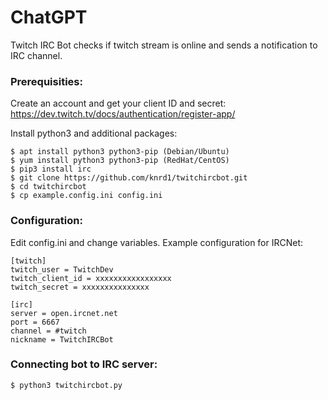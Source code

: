 # ChatGPT

Twitch IRC Bot checks if twitch stream is online and sends a notification to IRC channel.

### Prerequisities:

Create an account and get your client ID and secret: https://dev.twitch.tv/docs/authentication/register-app/

Install python3 and additional packages:
```
$ apt install python3 python3-pip (Debian/Ubuntu)
$ yum install python3 python3-pip (RedHat/CentOS)
$ pip3 install irc
$ git clone https://github.com/knrd1/twitchircbot.git
$ cd twitchircbot
$ cp example.config.ini config.ini
```
### Configuration:

Edit config.ini and change variables. Example configuration for IRCNet:
```
[twitch]
twitch_user = TwitchDev
twitch_client_id = xxxxxxxxxxxxxxxxx
twitch_secret = xxxxxxxxxxxxxxx

[irc]
server = open.ircnet.net
port = 6667
channel = #twitch
nickname = TwitchIRCBot

```
### Connecting bot to IRC server:
```
$ python3 twitchircbot.py
```
